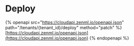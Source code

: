 # Deploy

{% openapi src="https://cloudapi.zenml.io/openapi.json" path="/tenants/{tenant_id}/deploy" method="patch" %}
[https://cloudapi.zenml.io/openapi.json](https://cloudapi.zenml.io/openapi.json)
{% endopenapi %}
